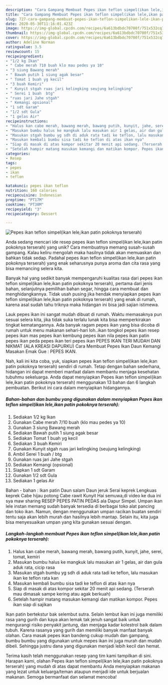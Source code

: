```yaml
---
description: "Cara Gampang Membuat Pepes ikan teflon simpel(ikan lele,ikan patin pokoknya terserah) yang Bikin Ngiler"
title: "Cara Gampang Membuat Pepes ikan teflon simpel(ikan lele,ikan patin pokoknya terserah) yang Bikin Ngiler"
slug: 727-cara-gampang-membuat-pepes-ikan-teflon-simpelikan-lele-ikan-patin-pokoknya-terserah-yang-bikin-ngiler
date: 2020-05-30T11:16:01.423Z
image: https://img-global.cpcdn.com/recipes/6a613bdbdc70700f/751x532cq70/pepes-ikan-teflon-simpelikan-leleikan-patin-pokoknya-terserah-foto-resep-utama.jpg
thumbnail: https://img-global.cpcdn.com/recipes/6a613bdbdc70700f/751x532cq70/pepes-ikan-teflon-simpelikan-leleikan-patin-pokoknya-terserah-foto-resep-utama.jpg
cover: https://img-global.cpcdn.com/recipes/6a613bdbdc70700f/751x532cq70/pepes-ikan-teflon-simpelikan-leleikan-patin-pokoknya-terserah-foto-resep-utama.jpg
author: Adeline Norman
ratingvalue: 3.5
reviewcount: 15
recipeingredient:
- "1/2 kg Ikan"
- " Cabe merah 710 buah klo mau pedes ya 10"
- "3 siung Bawang merah"
- " Bawah putih 1 siung agak besar"
- " Tomat 1 buah yg kecil"
- "3 buah Kemiri"
- " Kunyit stgah ruas jari kelingking seujung kelingking"
- " Serei 1 buah  btg"
- "ruas jari Jahe stgah"
- " Kemangi opsional"
- "1 sdt Garam"
- "1/2 sdt Gula"
- "1 gelas Air"
recipeinstructions:
- "Halus kan cabe merah, bawang merah, bawang putih, kunyit, jahe, serei, tomat, kemiri"
- "Masukan bumbu halus ke mangkuk lalu masukan air 1 gelas, air dan gula aduk rata, cicip rasa"
- "Masukan stgah bumbu yg sdh di aduk rata tadi ke teflon, lalu masukan ikan ke teflon rata kan"
- "Masukan kembali bumbu sisa tadi ke teflon di atas ikan nya"
- "Siap di masak di atas kompor sekitar 20 menit api sedang. (Terserah mau dimasak sampe kering atau agak berkuah)"
- "Setelah hampir matang masukan kemangi dan matikan kompor. Pepes ikan siap di sajikan"
categories:
- Resep
tags:
- pepes
- ikan
- teflon

katakunci: pepes ikan teflon 
nutrition: 160 calories
recipecuisine: Indonesian
preptime: "PT17M"
cooktime: "PT30M"
recipeyield: "3"
recipecategory: Dessert

---
```



![Pepes ikan teflon simpel(ikan lele,ikan patin pokoknya terserah)](https://img-global.cpcdn.com/recipes/6a613bdbdc70700f/751x532cq70/pepes-ikan-teflon-simpelikan-leleikan-patin-pokoknya-terserah-foto-resep-utama.jpg)

Anda sedang mencari ide resep pepes ikan teflon simpel(ikan lele,ikan patin pokoknya terserah) yang unik? Cara membuatnya memang susah-susah gampang. Kalau keliru mengolah maka hasilnya tidak akan memuaskan dan bahkan tidak sedap. Padahal pepes ikan teflon simpel(ikan lele,ikan patin pokoknya terserah) yang enak seharusnya punya aroma dan cita rasa yang bisa memancing selera kita.

Banyak hal yang sedikit banyak mempengaruhi kualitas rasa dari pepes ikan teflon simpel(ikan lele,ikan patin pokoknya terserah), pertama dari jenis bahan, selanjutnya pemilihan bahan segar, hingga cara membuat dan menghidangkannya. Tidak usah pusing jika hendak menyiapkan pepes ikan teflon simpel(ikan lele,ikan patin pokoknya terserah) yang enak di rumah, karena asal sudah tahu triknya maka hidangan ini bisa jadi sajian istimewa.

Lauk pepes ikan ini sangat mudah dibuat di rumah. Waktu memasaknya pun sesuai selera kita, jika tidak suka terlalu lunak kita bisa memperkirakan tingkat kematangannya. Ada banyak ragam pepes ikan yang bisa dicoba di rumah untuk menu makanan sehari-hari loh..ikan tongkol pepes ikan resep pepes ikan mas pepes ikan kembung pepes ikan nila pepes ikan patin pepes ikan peda pepes ikan teri pepes ikan PEPES IKAN TERI MUDAH DAN NIKMAT (ALA KREASI DAPURKU) Cara Membuat Pepes Ikan Daun Kemangi Masakan Emak Gue : PEPES IKAN.


Nah, kali ini kita coba, yuk, siapkan pepes ikan teflon simpel(ikan lele,ikan patin pokoknya terserah) sendiri di rumah. Tetap dengan bahan sederhana, hidangan ini dapat memberi manfaat dalam membantu menjaga kesehatan tubuhmu sekeluarga. Anda dapat menyiapkan Pepes ikan teflon simpel(ikan lele,ikan patin pokoknya terserah) menggunakan 13 bahan dan 6 langkah pembuatan. Berikut ini cara dalam menyiapkan hidangannya.

<!--inarticleads1-->

##### Bahan-bahan dan bumbu yang digunakan dalam menyiapkan Pepes ikan teflon simpel(ikan lele,ikan patin pokoknya terserah):

1. Sediakan 1/2 kg Ikan
1. Gunakan  Cabe merah 7/10 buah (klo mau pedes ya 10)
1. Gunakan 3 siung Bawang merah
1. Sediakan  Bawah putih 1 siung agak besar
1. Sediakan  Tomat 1 buah yg kecil
1. Sediakan 3 buah Kemiri
1. Gunakan  Kunyit stgah ruas jari kelingking (seujung kelingking)
1. Ambil  Serei 1 buah / btg
1. Gunakan ruas jari Jahe stgah
1. Sediakan  Kemangi (opsional)
1. Siapkan 1 sdt Garam
1. Gunakan 1/2 sdt Gula
1. Sediakan 1 gelas Air


Bahan - bahan : Ikan patin Daun salam Daun jeruk Serai keprek Lengkuas keprek Cabe hijau potong Cabe rawit Kunyit Hai semuwa,di video ke dua ini sya maw sharing RESEP PEPES PATIN PEDAS ala Dapur Simpel. Umpan ikan lele instan memang sudah banyak tersedia di berbagai toko alat pancing dan toko ikan. Namun, dengan menggunakan umpan racikan buatan sendiri tentu saja akan lebih murah dan hasilnya lebih mantap. Selain itu, kita juga bisa menyesuaikan umpan yang kita gunakan sesuai dengan. 

<!--inarticleads2-->

##### Langkah-langkah membuat Pepes ikan teflon simpel(ikan lele,ikan patin pokoknya terserah):

1. Halus kan cabe merah, bawang merah, bawang putih, kunyit, jahe, serei, tomat, kemiri
1. Masukan bumbu halus ke mangkuk lalu masukan air 1 gelas, air dan gula aduk rata, cicip rasa
1. Masukan stgah bumbu yg sdh di aduk rata tadi ke teflon, lalu masukan ikan ke teflon rata kan
1. Masukan kembali bumbu sisa tadi ke teflon di atas ikan nya
1. Siap di masak di atas kompor sekitar 20 menit api sedang. (Terserah mau dimasak sampe kering atau agak berkuah)
1. Setelah hampir matang masukan kemangi dan matikan kompor. Pepes ikan siap di sajikan


Ikan patin bertekstur bak selembut sutra. Selain lembut ikan ini juga memiliki rasa yang gurih dan kaya akan lemak tak jenuh sangat baik untuk mengurangi risiko penyakit jantung, dan menjaga kadar kolestrol baik dalam tubuh. Karena rasanya yang gurih dan memiliki banyak manfaat banyak olahan. Cara masak pepes ikan bandeng cukup mudah dan gampang, bumbu bumbu yang digunakan untuk mepes ikan ini juga murah dan mudah dibeli. Sehingga justru dana yang digunakan menjadi lebih kecil dan hemat. 

Terima kasih telah menggunakan resep yang tim kami tampilkan di sini. Harapan kami, olahan Pepes ikan teflon simpel(ikan lele,ikan patin pokoknya terserah) yang mudah di atas dapat membantu Anda menyiapkan makanan yang lezat untuk keluarga/teman ataupun menjadi ide untuk berjualan makanan. Semoga bermanfaat dan selamat mencoba!
